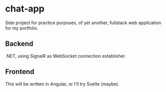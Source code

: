 # chat-app
Side project for practice purposes, of yet another, fullstack web application for my portfolio.

## Backend
.NET, using SignalR as WebSocket connection establisher.

## Frontend
This will be written in Angular, or I'll try Svelte (maybe).
